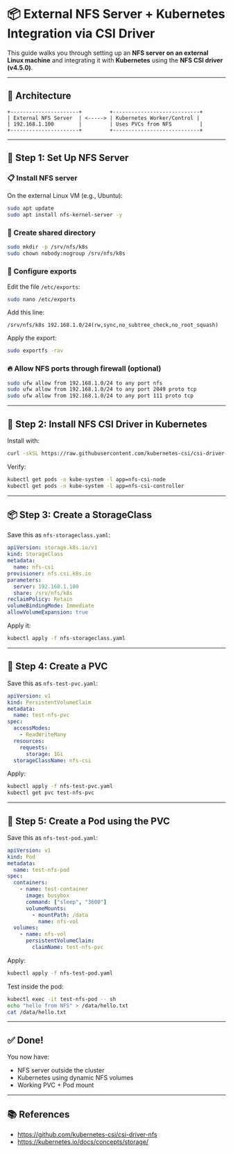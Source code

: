 # 📦 External NFS Server + Kubernetes Integration via CSI Driver

This guide walks you through setting up an **NFS server on an external Linux machine** and integrating it with **Kubernetes** using the **NFS CSI driver (v4.5.0)**.

---

## 🧩 Architecture

```
+----------------------+         +----------------------------+
| External NFS Server  | <-----> | Kubernetes Worker/Control |
| 192.168.1.100        |         | Uses PVCs from NFS         |
+----------------------+         +----------------------------+
```

---

## 🔧 Step 1: Set Up NFS Server

### 📋 Install NFS server

On the external Linux VM (e.g., Ubuntu):

```bash
sudo apt update
sudo apt install nfs-kernel-server -y
```

### 📁 Create shared directory

```bash
sudo mkdir -p /srv/nfs/k8s
sudo chown nobody:nogroup /srv/nfs/k8s
```

### 📝 Configure exports

Edit the file `/etc/exports`:

```bash
sudo nano /etc/exports
```

Add this line:

```
/srv/nfs/k8s 192.168.1.0/24(rw,sync,no_subtree_check,no_root_squash)
```

Apply the export:

```bash
sudo exportfs -rav
```

### 🔥 Allow NFS ports through firewall (optional)

```bash
sudo ufw allow from 192.168.1.0/24 to any port nfs
sudo ufw allow from 192.168.1.0/24 to any port 2049 proto tcp
sudo ufw allow from 192.168.1.0/24 to any port 111 proto tcp
```

---

## 🚀 Step 2: Install NFS CSI Driver in Kubernetes

Install with:

```bash
curl -skSL https://raw.githubusercontent.com/kubernetes-csi/csi-driver-nfs/v4.5.0/deploy/install-driver.sh | bash -s v4.5.0 --
```

Verify:

```bash
kubectl get pods -n kube-system -l app=nfs-csi-node
kubectl get pods -n kube-system -l app=nfs-csi-controller
```

---

## 📦 Step 3: Create a StorageClass

Save this as `nfs-storageclass.yaml`:

```yaml
apiVersion: storage.k8s.io/v1
kind: StorageClass
metadata:
  name: nfs-csi
provisioner: nfs.csi.k8s.io
parameters:
  server: 192.168.1.100
  share: /srv/nfs/k8s
reclaimPolicy: Retain
volumeBindingMode: Immediate
allowVolumeExpansion: true
```

Apply it:

```bash
kubectl apply -f nfs-storageclass.yaml
```

---

## 📄 Step 4: Create a PVC

Save this as `nfs-test-pvc.yaml`:

```yaml
apiVersion: v1
kind: PersistentVolumeClaim
metadata:
  name: test-nfs-pvc
spec:
  accessModes:
    - ReadWriteMany
  resources:
    requests:
      storage: 1Gi
  storageClassName: nfs-csi
```

Apply:

```bash
kubectl apply -f nfs-test-pvc.yaml
kubectl get pvc test-nfs-pvc
```

---

## 🧪 Step 5: Create a Pod using the PVC

Save this as `nfs-test-pod.yaml`:

```yaml
apiVersion: v1
kind: Pod
metadata:
  name: test-nfs-pod
spec:
  containers:
    - name: test-container
      image: busybox
      command: ["sleep", "3600"]
      volumeMounts:
        - mountPath: /data
          name: nfs-vol
  volumes:
    - name: nfs-vol
      persistentVolumeClaim:
        claimName: test-nfs-pvc
```

Apply:

```bash
kubectl apply -f nfs-test-pod.yaml
```

Test inside the pod:

```bash
kubectl exec -it test-nfs-pod -- sh
echo "hello from NFS" > /data/hello.txt
cat /data/hello.txt
```

---

## ✅ Done!

You now have:
- NFS server outside the cluster
- Kubernetes using dynamic NFS volumes
- Working PVC + Pod mount

---

## 📚 References

- https://github.com/kubernetes-csi/csi-driver-nfs
- https://kubernetes.io/docs/concepts/storage/

